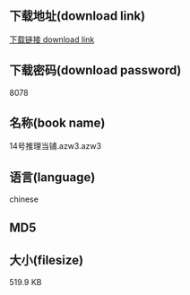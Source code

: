 ## 下载地址(download link)
[下载链接 download link](https://voluble-croquembouche-d321dc.netlify.app/?s=14%E5%8F%B7%E6%8E%A8%E7%90%86%E5%BD%93%E9%93%BA.azw3)

## 下载密码(download password)
8078

## 名称(book name)
14号推理当铺.azw3.azw3

## 语言(language)
chinese

## MD5


## 大小(filesize)
519.9 KB
